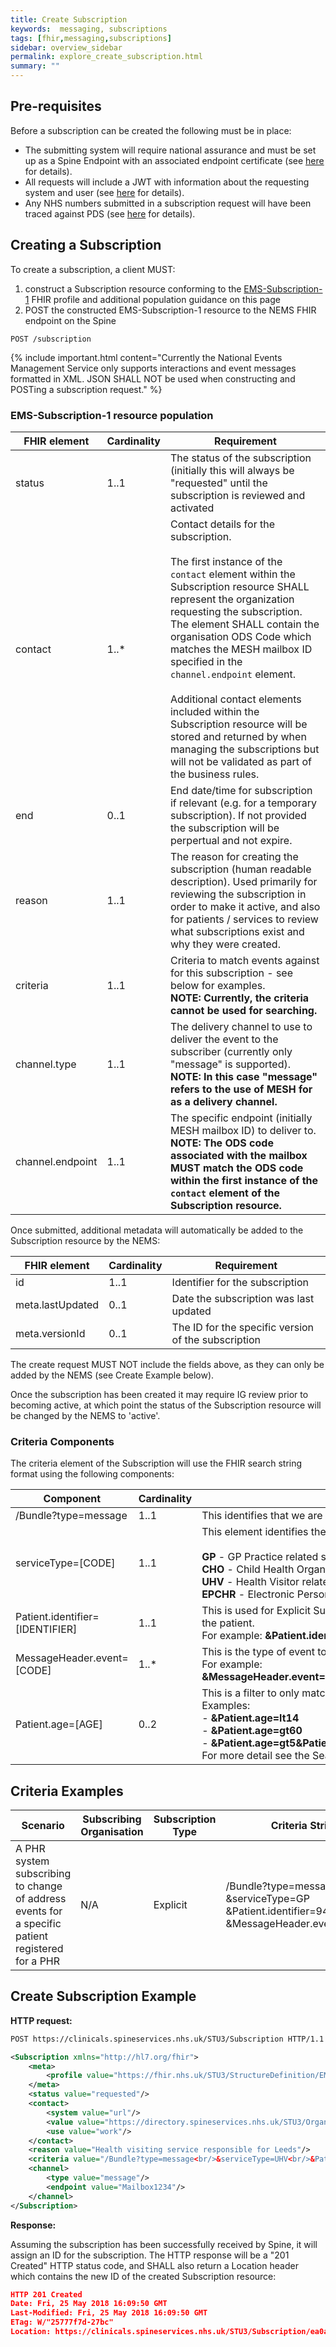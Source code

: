```yaml
---
title: Create Subscription
keywords:  messaging, subscriptions
tags: [fhir,messaging,subscriptions]
sidebar: overview_sidebar
permalink: explore_create_subscription.html
summary: ""
---
```


## Pre-requisites ##

Before a subscription can be created the following must be in place:

- The submitting system will require national assurance and must be set up as a Spine Endpoint with an associated endpoint certificate (see [here](https://developer.nhs.uk/apis/spine-core/build_endpoints.html) for details).
- All requests will include a JWT with information about the requesting system and user (see [here](https://developer.nhs.uk/apis/spine-core/security_jwt.html) for details).
- Any NHS numbers submitted in a subscription request will have been traced against PDS (see [here](https://developer.nhs.uk/apis/spine-core/pds_overview.html) for details).

## Creating a Subscription ##

To create a subscription, a client MUST:
1. construct a Subscription resource conforming to the [EMS-Subscription-1](https://fhir.nhs.uk/STU3/StructureDefinition/EMS-Subscription-1) FHIR profile and additional population guidance on this page
2. POST the constructed EMS-Subscription-1 resource to the NEMS FHIR endpoint on the Spine

```http
POST /subscription
```

{% include important.html content="Currently the National Events Management Service only supports interactions and event messages formatted in XML. JSON SHALL NOT be used when constructing and POSTing a subscription request." %}

### EMS-Subscription-1 resource population ###

| FHIR element | Cardinality | Requirement |
| --- | --- | --- |
| status | 1..1 | The status of the subscription (initially this will always be "requested" until the subscription is reviewed and activated |
| contact | 1..* | Contact details for the subscription. <br/><br/>The first instance of the `contact` element within the Subscription resource SHALL represent the organization requesting the subscription. The element SHALL contain the organisation ODS Code which matches the MESH mailbox ID specified in the `channel.endpoint` element. <br/><br/>Additional contact elements included within the Subscription resource will be stored and returned by when managing the subscriptions but will not be validated as part of the business rules. |
| end | 0..1 | End date/time for subscription if relevant (e.g. for a temporary subscription). If not provided the subscription will be perpertual and not expire. |
| reason | 1..1 | The reason for creating the subscription (human readable description). Used primarily for reviewing the subscription in order to make it active, and also for patients / services to review what subscriptions exist and why they were created. |
| criteria | 1..1 | Criteria to match events against for this subscription - see below for examples. <br/>**NOTE: Currently, the criteria cannot be used for searching.** |
| channel.type | 1..1 | The delivery channel to use to deliver the event to the subscriber (currently only "message" is supported). <br/>**NOTE: In this case "message" refers to the use of MESH for as a delivery channel.** |
| channel.endpoint | 1..1 | The specific endpoint (initially MESH mailbox ID) to deliver to.<br/>**NOTE: The ODS code associated with the mailbox MUST match the ODS code within the first instance of the `contact` element of the Subscription resource.** |

Once submitted, additional metadata will automatically be added to the Subscription resource by the NEMS:

| FHIR element | Cardinality | Requirement |
| --- | --- | --- |
| id | 1..1 | Identifier for the subscription |
| meta.lastUpdated | 0..1 | Date the subscription was last updated |
| meta.versionId | 0..1 | The ID for the specific version of the subscription |

The create request MUST NOT include the fields above, as they can only be added by the NEMS (see Create Example below).

Once the subscription has been created it may require IG review prior to becoming active, at which point the status of the Subscription resource will be changed by the NEMS to 'active'.


### Criteria Components ###

The criteria element of the Subscription will use the FHIR search string format using the following components:

| Component                       | Cardinality | Description |
| ------------------------------- | --- | ----------- |
| /Bundle?type=message            | 1..1 | This identifies that we are interested in events (which are sent as Bundles in FHIR), of type "message" |
| serviceType=[CODE]     | 1..1 | This element identifies the service type making the subscription. Current accepted values are:<br/><br/>**GP** - GP Practice related services<br/>**CHO** - Child Health Organisation related services<br/>**UHV** - Health Visitor related services<br/>**EPCHR** - Electronic Personal Child Health Record services |
| Patient.identifier=[IDENTIFIER] | 1..1 |  This is used for Explicit Subscriptions for an individual patient. The [IDENTIFIER] is the NHS Number for the patient. <br/>For example: **&Patient.identifier=http://fhir.nhs.net/Id/nhs-number\|[NHS Number]**|
| MessageHeader.event=[CODE]      | 1..* |  This is the type of event to subscribe to (see the [EMS Event Types](https://fhir.nhs.uk/STU3/CodeSystem/EMS-EventType-1)). <br/>For example: **&MessageHeader.event=PDS001&MessageHeader.event=PDS002&MessageHeader.event=PDS003** |
| Patient.age=[AGE]               | 0..2 |  This is a filter to only match events where the age of the patient meets the criteria supplied. <br/>Examples:<br/> - **&Patient.age=lt14**<br/> - **&Patient.age=gt60**<br/> - **&Patient.age=gt5&Patient.age=lt19** <br/>For more detail see the Search Parameter [EMS Patient Age](https://fhir.nhs.uk/STU3/SearchParameter/EMS-PatientAge-1)|



## Criteria Examples ##

| Scenario                             | Subscribing Organisation | Subscription Type | Criteria String                     |
|--------------------------------------|--------------------------|-------------------|------------------------------------|
| A PHR system subscribing to change of address events for a specific patient registered for a PHR | N/A | Explicit | /Bundle?type=message<br/>&serviceType=GP<br/>&Patient.identifier=9434765919<br/>&MessageHeader.event=PDS002 |

## Create Subscription Example ##

**HTTP request:**

```xml
POST https://clinicals.spineservices.nhs.uk/STU3/Subscription HTTP/1.1

<Subscription xmlns="http://hl7.org/fhir">
	<meta>
		<profile value="https://fhir.nhs.uk/STU3/StructureDefinition/EMS-Subscription-1"/>
	</meta>
	<status value="requested"/>
	<contact>
		<system value="url"/>
		<value value="https://directory.spineservices.nhs.uk/STU3/Organization/RR8"/>
		<use value="work"/>
	</contact>
	<reason value="Health visiting service responsible for Leeds"/>
	<criteria value="/Bundle?type=message<br/>&serviceType=UHV<br/>&Patient.identifier=9434765919<br/>&MessageHeader.event=PDS002" />
	<channel>
		<type value="message"/>
		<endpoint value="Mailbox1234"/>
	</channel>
</Subscription>
```

**Response:**

Assuming the subscription has been successfully received by Spine, it will assign an ID for the subscription. The HTTP response will be a "201 Created" HTTP status code, and SHALL also return a Location header which contains the new ID of the created Subscription resource:

```json
HTTP 201 Created
Date: Fri, 25 May 2018 16:09:50 GMT
Last-Modified: Fri, 25 May 2018 16:09:50 GMT
ETag: W/"25777f7d-27bc"
Location: https://clinicals.spineservices.nhs.uk/STU3/Subscription/ea0a485187204b49b978bdcf7102388c
```

